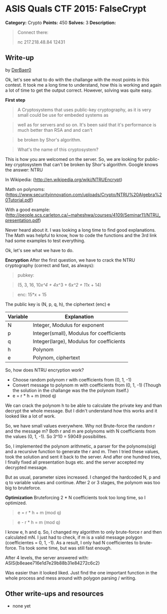 # ASIS Quals CTF 2015: FalseCrypt

**Category:** Crypto
**Points:** 450
**Solves:** 3
**Description:**

> Connect there: 
>
> nc 217.218.48.84 12431

## Write-up

by [DerBaer0](https://github.com/DerBaer0)

Ok, let's see what to do with the challange with the most points in this contest. It took me a long time to understand, how this is working and again a lot of time to get the output correct. However, solving was quite easy.

**First step**
> A Cryptosystems that uses public-key cryptography, as it is very small could be use for embeded systems as

> well as for servers and so on. It's been said that it's performance is much better than RSA and and can't 

> be broken by Shor's algorithm.

> What's the name of this cryptosystem?

This is how  you are welcomed on the server. So, we are looking for public-key cryptosystem that can't be broken by Shor's algorithm. Google knows the answer: NTRU

In Wikipedia: (http://en.wikipedia.org/wiki/NTRUEncrypt)

Math on polynoms: (https://www.securityinnovation.com/uploads/Crypto/NTRU%20Algebra%20Tutorial.pdf)

With a good example: (http://people.scs.carleton.ca/~maheshwa/courses/4109/Seminar11/NTRU_presentation.pdf)

Never heard about it. I was looking a long time to find good explanations. The Math was helpful to know, how to code the functions and the 3rd link had some examples to test everything.

Ok, let's see what we have to do.

**Encryption**
After the first question, we have to crack the NTRU cryptography (correct and fast, as always):
> pubkey:

> (5, 3, 16, 10*x^4 + 4*x^3 + 6*x^2 + 11*x + 14)

> enc: 15*x + 15

The public key is (N, p, q, h), the ciphertext (enc) e

| Variable | Explanation |
|----------|----------------|
| N | Integer, Modulus for exponent |
| p | Integer(small), Modulus for coefficients |
| q | Integer(large), Modulus for coefficients |
| h | Polynom |
| e | Polynom, ciphertext |

So, how does NTRU encryption work?
* Choose random polynom r with coefficients from (0, 1, -1)
* Convert message to polynom m with coefficients from (0, 1, -1) (Though the solution in the challange was the the polynom itself.)
* e = r * h + m (mod q)

We can crack the polynom h to be able to calculate the private key and than decrypt the whole message. But I didn't understand how this works and it looked like a lot of work.

So, we have small values everywhere. Why not Brute-force the random r and the message m? Both r and m are polynoms with N coefficients from the values (0, 1, -1). So 3^10 = 59049 possibilites.

So, I implemented the polynom arithmetic, a parser for the polynoms(sig) and a recursive function to generate the r and m. Then I tried these values, took the solution and sent it back to the server. And after one hundred tries, I finally fixed all presentation bugs etc. and the server accepted my decrypted message.

But as usual, parameter sizes increased. I changed the hardcoded N, p and q to variable values and continue. After 2 or 3 stages, the polynom was too big to bruteforce.

**Optimization**
Bruteforcing 2 * N coefficients took too long time, so I optimized.

> e = r * h + m (mod q)

> e - r * h = m (mod q)
 
I know e, h and q.  So, I changed my algorithm to only brute-force r and then calculated mN. I just had to check, if m is a valid message polygon (coefficientes = 0, 1, -1). As a result, I only had N coefficientes to brute-force. Tis took some time, but was still fast enough.

After 4 levels, the server answered with:
ASIS{b8eaee716e1d7e29b88b31e84272c6c2}

Was easier than it looked liked. Just find the one important function in the whole process and mess around with polygon parsing / writing.

## Other write-ups and resources

* none yet

